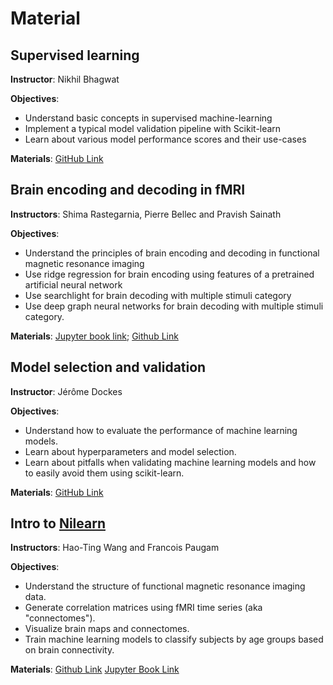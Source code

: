 # Material

## Supervised learning

**Instructor**: Nikhil Bhagwat

**Objectives**:
 * Understand basic concepts in supervised machine-learning
 * Implement a typical model validation pipeline with Scikit-learn
 * Learn about various model performance scores and their use-cases

**Materials**: [GitHub Link](https://github.com/neurodatascience/main-2021-ml-parts-1-2)

## Brain encoding and decoding in fMRI
**Instructors**: Shima Rastegarnia, Pierre Bellec and Pravish Sainath

**Objectives**:
 * Understand the principles of brain encoding and decoding in functional magnetic resonance imaging
 * Use ridge regression for brain encoding using features of a pretrained artificial neural network
 * Use searchlight for brain decoding with multiple stimuli category
 * Use deep graph neural networks for brain decoding with multiple stimuli category.

**Materials**: [Jupyter book link](https://main-educational.github.io/brain_encoding_decoding/); [Github Link](https://github.com/main-educational/brain_encoding_decoding)

## Model selection and validation

**Instructor**: Jérôme Dockes

**Objectives**:
 * Understand how to evaluate the performance of machine learning models.
 * Learn about hyperparameters and model selection.
 * Learn about pitfalls when validating machine learning models and how to easily avoid them using scikit-learn.

**Materials**: [GitHub Link](https://github.com/neurodatascience/main-2021-ml-parts-1-2)

## Intro to [Nilearn](https://nilearn.github.io)

**Instructors**: Hao-Ting Wang and Francois Paugam

**Objectives**:
 * Understand the structure of functional magnetic resonance imaging data.
 * Generate correlation matrices using fMRI time series (aka "connectomes").
 * Visualize brain maps and connectomes.
 * Train machine learning models to classify subjects by age groups based on brain connectivity.

**Materials**:
[Github Link](https://github.com/main-educational/intro_ML)
[Jupyter Book Link](https://main-educational.github.io/intro_ML/intro.html)
